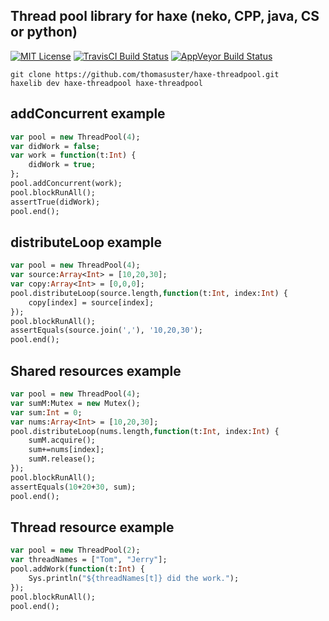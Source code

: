 ## Thread pool library for haxe (neko, CPP, java, CS or python)

[![MIT License](https://img.shields.io/badge/license-MIT-blue.svg?style=flat)](LICENSE.md)
[![TravisCI Build Status](https://travis-ci.org/thomasuster/haxe-threadpool.svg?branch=master)](https://travis-ci.org/thomasuster/haxe-threadpool)
[![AppVeyor Build Status](https://ci.appveyor.com/api/projects/status/github/thomasuster/haxe-threadpool?branch=master&svg=true)](https://ci.appveyor.com/project/thomasuster/haxe-threadpool)

```
git clone https://github.com/thomasuster/haxe-threadpool.git
haxelib dev haxe-threadpool haxe-threadpool
```

## addConcurrent example
```haxe
var pool = new ThreadPool(4);
var didWork = false;
var work = function(t:Int) {
    didWork = true;
};
pool.addConcurrent(work);
pool.blockRunAll();
assertTrue(didWork);
pool.end();
```

## distributeLoop example
```haxe
var pool = new ThreadPool(4);
var source:Array<Int> = [10,20,30];
var copy:Array<Int> = [0,0,0];
pool.distributeLoop(source.length,function(t:Int, index:Int) {
    copy[index] = source[index];
});
pool.blockRunAll();
assertEquals(source.join(','), '10,20,30');
pool.end();
```

## Shared resources example
```haxe
var pool = new ThreadPool(4);
var sumM:Mutex = new Mutex();
var sum:Int = 0;
var nums:Array<Int> = [10,20,30];
pool.distributeLoop(nums.length,function(t:Int, index:Int) {
    sumM.acquire();
    sum+=nums[index];
    sumM.release();
});
pool.blockRunAll();
assertEquals(10+20+30, sum);
pool.end();
```

## Thread resource example
```haxe
var pool = new ThreadPool(2);
var threadNames = ["Tom", "Jerry"];
pool.addWork(function(t:Int) {
    Sys.println("${threadNames[t]} did the work.");
});
pool.blockRunAll();
pool.end();
```
